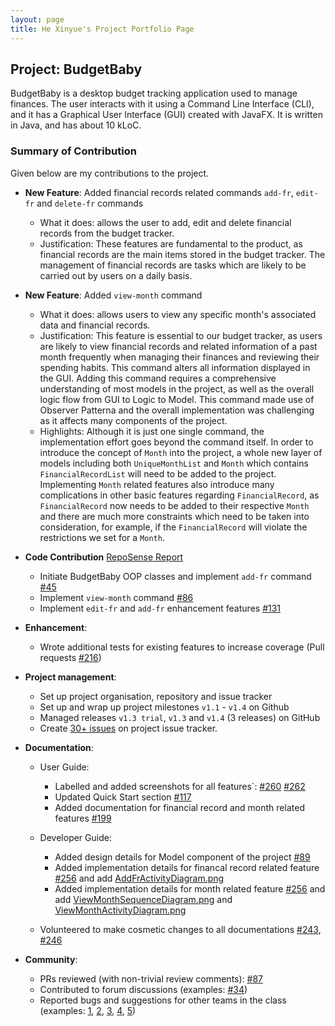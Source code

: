 ```yaml
---
layout: page
title: He Xinyue's Project Portfolio Page
---
```


## Project: BudgetBaby

BudgetBaby is a desktop budget tracking application used to manage finances. The user interacts with it using a Command Line Interface (CLI), and it has a Graphical User Interface (GUI) created with JavaFX. It is written in Java, and has about 10 kLoC.

### Summary of Contribution

Given below are my contributions to the project.

- **New Feature**: Added financial records related commands `add-fr`, `edit-fr` and `delete-fr` commands

  - What it does: allows the user to add, edit and delete financial records from the budget tracker.
  - Justification: These features are fundamental to the product, as financial records are the main items stored in the budget tracker. The management of financial records are tasks which are likely to be carried out by users on a daily basis.

- **New Feature**: Added `view-month` command

  - What it does: allows users to view any specific month's associated data and financial records.
  - Justification: This feature is essential to our budget tracker, as users are likely to view financial records and related information of a past month frequently when managing their finances and reviewing their spending habits. This command alters all information displayed in the GUI. Adding this command requires a comprehensive understanding of most models in the project, as well as the overall logic flow from GUI to Logic to Model. This command made use of Observer Patterna and the overall implementation was challenging as it affects many components of the project.
  - Highlights: Although it is just one single command, the implementation effort goes beyond the command itself. In order to introduce the concept of `Month` into the project, a whole new layer of models including both `UniqueMonthList` and `Month` which contains `FinancialRecordList` will need to be added to the project. Implementing `Month` related features also introduce many complications in other basic features regarding `FinancialRecord`, as `FinancialRecord` now needs to be added to their respective `Month` and there are much more constraints which need to be taken into consideration, for example, if the `FinancialRecord` will violate the restrictions we set for a `Month`.

- **Code Contribution** [RepoSense Report](https://nus-cs2103-ay2021s2.github.io/tp-dashboard/?search=eksinyue&sort=groupTitle&sortWithin=title&timeframe=commit&mergegroup=&groupSelect=groupByRepos&breakdown=true&checkedFileTypes=docs~functional-code~test-code~other&since=2021-02-19)

  - Initiate BudgetBaby OOP classes and implement `add-fr` command [\#45](https://github.com/AY2021S2-CS2103T-W14-2/tp/pull/45)
  - Implement `view-month` command [\#86](https://github.com/AY2021S2-CS2103T-W14-2/tp/pull/86)
  - Implement `edit-fr` and `add-fr` enhancement features [\#131](https://github.com/AY2021S2-CS2103T-W14-2/tp/pull/131)

- **Enhancement**:

  - Wrote additional tests for existing features to increase coverage (Pull requests [\#216]())

- **Project management**:

  - Set up project organisation, repository and issue tracker
  - Set up and wrap up project milestones `v1.1` - `v1.4` on Github
  - Managed releases `v1.3 trial`, `v1.3` and `v1.4` (3 releases) on GitHub
  - Create [30+ issues](https://github.com/AY2021S2-CS2103T-W14-2/tp/issues?page=1&q=is%3Aissue+author%3Aeksinyue) on project issue tracker.

- **Documentation**:

  - User Guide:

    - Labelled and added screenshots for all features`: [\#260](https://github.com/AY2021S2-CS2103T-W14-2/tp/pull/260) [\#262](https://github.com/AY2021S2-CS2103T-W14-2/tp/pull/262)
    - Updated Quick Start section [\#117](https://github.com/AY2021S2-CS2103T-W14-2/tp/pull/117)
    - Added documentation for financial record and month related features [\#199](https://github.com/AY2021S2-CS2103T-W14-2/tp/pull/199/files)

  - Developer Guide:

    - Added design details for Model component of the project [\#89](https://github.com/AY2021S2-CS2103T-W14-2/tp/pull/89)
    - Added implementation details for financal record related feature [\#256](https://github.com/AY2021S2-CS2103T-W14-2/tp/pull/256) and add [AddFrActivityDiagram.png](https://github.com/AY2021S2-CS2103T-W14-2/tp/blob/master/docs/images/AddFrActivityDiagram.png)
    - Added implementation details for month related feature [\#256](https://github.com/AY2021S2-CS2103T-W14-2/tp/pull/256) and add [ViewMonthSequenceDiagram.png](https://github.com/AY2021S2-CS2103T-W14-2/tp/blob/master/docs/images/ViewMonthSequenceDiagram.png) and [ViewMonthActivityDiagram.png](https://github.com/AY2021S2-CS2103T-W14-2/tp/blob/master/docs/images/ViewMonthActivityDiagram.png)

  - Volunteered to make cosmetic changes to all documentations [\#243](https://github.com/AY2021S2-CS2103T-W14-2/tp/pull/246/files), [\#246](https://github.com/AY2021S2-CS2103T-W14-2/tp/pull/246/files)

- **Community**:

  - PRs reviewed (with non-trivial review comments): [\#87](https://github.com/AY2021S2-CS2103T-W14-2/tp/pull/87)
  - Contributed to forum discussions (examples: [\#34](https://github.com/nus-cs2103-AY2021S2/forum/issues/34))
  - Reported bugs and suggestions for other teams in the class (examples: [1](https://github.com/AY2021S2-CS2103-T14-4/tp/issues/258), [2](https://github.com/AY2021S2-CS2103-T14-4/tp/issues/259), [3](https://github.com/AY2021S2-CS2103-T14-4/tp/issues/252), [4](https://github.com/AY2021S2-CS2103-T14-4/tp/issues/254), [5](https://github.com/AY2021S2-CS2103-T14-4/tp/issues/251))
